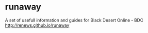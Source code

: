 # runaway
A set of usefull information and guides for Black Desert Online - BDO
http://renews.github.io/runaway
